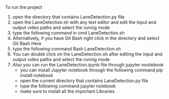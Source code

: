 To run the project
1) open the directory that contains LaneDetection.py file
2) open the LaneDetection.sh with any text editor and edit the input and output video paths and select the runnig mode
3) type the following command in cmd LaneDetection.sh
4) Alternatively, if you have Git Bash right click in the directory and select Git Bash Here
5) type the following command Bash LaneDetection.sh
6) You can double click on the LaneDetection.sh after editing the input and output video paths and select the runnig mode
7) Also you can run the LaneDetection.ipynb file through jupyter nootebook
	- you can install Jupyter notebook through the following command pip install notebook
	- open the current directory that contains LaneDetection.py file
	- type the following command jupyter notebook
	- make sure to install all the important Libraries
  